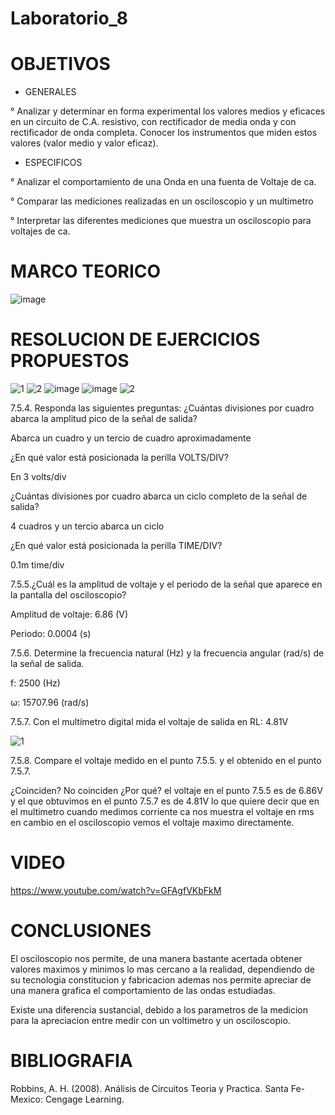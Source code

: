 # Laboratorio_8
# OBJETIVOS
* GENERALES

° Analizar y determinar en forma experimental los valores medios y eficaces en un circuito de C.A. resistivo, con rectificador de media onda y con rectificador de onda completa. Conocer los instrumentos que miden estos valores (valor medio y valor eficaz).

* ESPECIFICOS

° Analizar el comportamiento de una Onda en una fuenta de Voltaje de ca.

° Comparar las mediciones realizadas en un osciloscopio y un multimetro

° Interpretar las diferentes mediciones que muestra un osciloscopio para voltajes de ca.

# MARCO TEORICO

![image](https://user-images.githubusercontent.com/85193519/132372276-9f0b47d1-ee42-4d91-bf23-12b8c5a59688.png)

# RESOLUCION DE EJERCICIOS PROPUESTOS
![1](https://user-images.githubusercontent.com/85193519/132261232-81b05932-7d76-407c-8226-fbfe896abb9b.jpg)
![2](https://user-images.githubusercontent.com/85193519/132261235-a1b0f84c-0315-4f48-9ad4-09a2bc24db19.jpg)
![image](https://user-images.githubusercontent.com/85193519/132264506-d5138887-d08b-4b34-b1b2-06ec8234d4b3.png)
![image](https://user-images.githubusercontent.com/85193519/132264515-1cc5c4c2-7681-4afa-8273-f8bf2fd5967f.png)
![2](https://user-images.githubusercontent.com/85193519/132377761-9695efbc-a2ab-4981-99af-e973f2c94cf7.jpg)


7.5.4. Responda las siguientes preguntas:
¿Cuántas divisiones por cuadro abarca la amplitud pico de la señal de salida?

Abarca un cuadro y un tercio de cuadro aproximadamente

¿En qué valor está posicionada la perilla VOLTS/DIV?

En 3 volts/div

¿Cuántas divisiones por cuadro abarca un ciclo completo de la señal de salida?

4 cuadros y un tercio abarca un ciclo

¿En qué valor está posicionada la perilla TIME/DIV?

0.1m time/div

7.5.5.¿Cuál es la amplitud de voltaje y el periodo de la señal que aparece en la pantalla
del osciloscopio?

Amplitud de voltaje: 6.86 (V)

Periodo: 0.0004 (s)

7.5.6. Determine la frecuencia natural (Hz) y la frecuencia angular (rad/s) de la señal de
salida.

f: 2500 (Hz)

ω: 15707.96 (rad/s)

7.5.7. Con el multímetro digital mida el voltaje de salida en RL: 4.81V

![1](https://user-images.githubusercontent.com/85193519/132374769-2fa7be0f-2401-48d7-80e7-aea32bc39b19.jpg)

7.5.8. Compare el voltaje medido en el punto 7.5.5. y el obtenido en el punto 7.5.7.

¿Coinciden? No coinciden ¿Por qué? el voltaje en el punto 7.5.5 es de 6.86V y el que obtuvimos en el punto 7.5.7 es de 4.81V lo que quiere decir que en el multimetro cuando medimos corriente ca nos muestra el voltaje en rms en cambio en el osciloscopio vemos el voltaje maximo directamente. 

# VIDEO
https://www.youtube.com/watch?v=GFAgfVKbFkM
# CONCLUSIONES
El osciloscopio nos permite, de una manera bastante acertada obtener valores maximos y minimos lo mas cercano a la realidad, dependiendo de su tecnologia constitucion y fabricacion ademas nos permite apreciar de una manera grafica el comportamiento de las ondas estudiadas.

Existe una diferencia sustancial, debido a los parametros de la medicion para la apreciacion entre medir con un voltimetro y un osciloscopio.
# BIBLIOGRAFIA
Robbins, A. H. (2008). Análisis de Circuitos Teoria y Practica. Santa Fe-Mexico: Cengage Learning.

